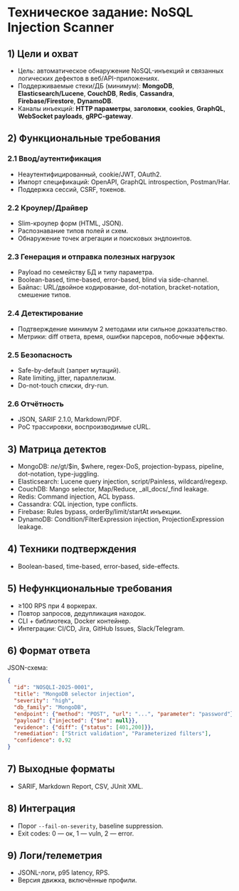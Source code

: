 # Техническое задание: NoSQL Injection Scanner

## 1) Цели и охват
- Цель: автоматическое обнаружение NoSQL-инъекций и связанных логических дефектов в веб/API-приложениях.
- Поддерживаемые стеки/ДБ (минимум): **MongoDB**, **Elasticsearch/Lucene**, **CouchDB**, **Redis**, **Cassandra**, **Firebase/Firestore**, **DynamoDB**.  
- Каналы инъекций: **HTTP параметры**, **заголовки**, **cookies**, **GraphQL**, **WebSocket payloads**, **gRPC-gateway**.

## 2) Функциональные требования

### 2.1 Ввод/аутентификация
- Неаутентифицированный, cookie/JWT, OAuth2.
- Импорт спецификаций: OpenAPI, GraphQL introspection, Postman/Har.
- Поддержка сессий, CSRF, токенов.

### 2.2 Кроулер/Драйвер
- Slim-кроулер форм (HTML, JSON).
- Распознавание типов полей и схем.
- Обнаружение точек агрегации и поисковых эндпоинтов.

### 2.3 Генерация и отправка полезных нагрузок
- Payload по семейству БД и типу параметра.
- Boolean-based, time-based, error-based, blind via side-channel.
- Байпас: URL/двойное кодирование, dot-notation, bracket-notation, смешение типов.

### 2.4 Детектирование
- Подтверждение минимум 2 методами или сильное доказательство.
- Метрики: diff ответа, время, ошибки парсеров, побочные эффекты.

### 2.5 Безопасность
- Safe-by-default (запрет мутаций).
- Rate limiting, jitter, параллелизм.
- Do-not-touch списки, dry-run.

### 2.6 Отчётность
- JSON, SARIF 2.1.0, Markdown/PDF.
- PoC трассировки, воспроизводимые cURL.

## 3) Матрица детектов
- MongoDB: $ne/$gt/$in, $where, regex-DoS, projection-bypass, pipeline, dot-notation, type-juggling.
- Elasticsearch: Lucene query injection, script/Painless, wildcard/regexp.
- CouchDB: Mango selector, Map/Reduce, _all_docs/_find leakage.
- Redis: Command injection, ACL bypass.
- Cassandra: CQL injection, type conflicts.
- Firebase: Rules bypass, orderBy/limit/startAt инъекции.
- DynamoDB: Condition/FilterExpression injection, ProjectionExpression leakage.

## 4) Техники подтверждения
- Boolean-based, time-based, error-based, side-effects.

## 5) Нефункциональные требования
- ≥100 RPS при 4 воркерах.
- Повтор запросов, дедупликация находок.
- CLI + библиотека, Docker контейнер.
- Интеграции: CI/CD, Jira, GitHub Issues, Slack/Telegram.

## 6) Формат ответа
JSON-схема:
```json
{
  "id": "NOSQLI-2025-0001",
  "title": "MongoDB selector injection",
  "severity": "high",
  "db_family": "MongoDB",
  "endpoint": {"method": "POST", "url": "...", "parameter": "password"},
  "payload": {"injected": {"$ne": null}},
  "evidence": {"diff": {"status": [401,200]}},
  "remediation": ["Strict validation", "Parameterized filters"],
  "confidence": 0.92
}
```

## 7) Выходные форматы
- SARIF, Markdown Report, CSV, JUnit XML.

## 8) Интеграция
- Порог `--fail-on-severity`, baseline suppression.
- Exit codes: 0 — ок, 1 — vuln, 2 — error.

## 9) Логи/телеметрия
- JSONL-логи, p95 latency, RPS.
- Версия движка, включённые профили.

